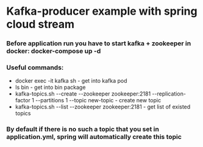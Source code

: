 # Kafka-producer example with spring cloud stream

### Before application run you have to start kafka + zookeeper in docker: docker-compose up -d

### Useful commands:
- docker exec -it kafka sh - get into kafka pod
- ls bin - get into bin package
- kafka-topics.sh --create --zookeeper zookeeper:2181 --replication-factor 1 --partitions 1 --topic new-topic - create new topic
- kafka-topics.sh --list --zookeeper zookeeper:2181 - get list of existed topics
    
### By default if there is no such a topic that you set in application.yml, spring will automatically create this topic